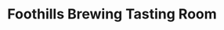 ---
title: "Foothills Brewing Tasting Room"
url: /winston-salem/foothills-brewing-tasting-room/
shop: brewery
---